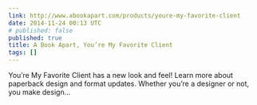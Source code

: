```yaml
---
link: http://www.abookapart.com/products/youre-my-favorite-client
date: 2014-11-24 00:13 UTC
# published: false
published: true
title: A Book Apart, You’re My Favorite Client
tags: []
---
```


You’re My Favorite Client has a new look and feel! Learn more about paperback design and format updates.
Whether you’re a designer or not, you make design…
